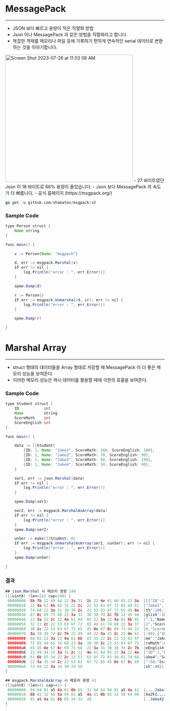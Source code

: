 
# MessagePack

---

- JSON 보다 빠르고 용량이 적은 직렬화 방법
- Json 이나 MessagePack 과 같은 방법을 직렬화라고 합니다.
- 복잡한 객체를 메모리나 파일 등에 기록하기 편하게 연속적인 serial 데이터로 변환하는 것을 이야기합니다.

<img width="403" alt="Screen Shot 2023-07-26 at 11 03 08 AM" src="https://github.com/kjuiop/golang_programming/assets/41246605/c45fd18d-e2ca-45da-bfdf-1cb542b3e118">
- 27 바이트였던 Json 이 18 바이트로 66% 용량이 줄었습니다.
- Json 보다 MessagePack 의 속도가 더 빠릅니다.
- 공식 홈페이지 (https://msgpack.org/)

```go
go get -u github.com/shamaton/msgpack/v2
```

### Sample Code

```java
type Person struct {
	Name string
}

func main() {

	v := Person{Name: "msgpack"}

	d, err := msgpack.Marshal(v)
	if err != nil {
		log.Println("error : ", err.Error())
	}

	spew.Dump(d)

	r := Person{}
	if err := msgpack.Unmarshal(d, &r); err != nil {
		log.Println("error : ", err.Error())
	}

	spew.Dump(r)

}
```

# Marshal Array

---

- struct 형태의 데이터들을 Array 형태로 저장할 때 MessagePack 이 더 좋은 메모리 성능을 보여준다.
- 이러한 메모리 성능은 캐시 데이터를 활용할 때에 극한의 효율을 보여준다.

### Sample Code

```java
type Student struct {
	ID           int
	Name         string
	ScoreMath    int
	ScoreEnglish int
}

func main() {

	data := []Student{
		{ID: 1, Name: "Jake1", ScoreMath: 100, ScoreEnglish: 100},
		{ID: 1, Name: "Jake2", ScoreMath: 70, ScoreEnglish: 90},
		{ID: 1, Name: "Jake3", ScoreMath: 80, ScoreEnglish: 100},
		{ID: 1, Name: "Jake4", ScoreMath: 50, ScoreEnglish: 40},
	}

	ser1, err := json.Marshal(data)
	if err != nil {
		log.Println("error : ", err.Error())
	}

	spew.Dump(ser1)

	ser2, err := msgpack.MarshalAsArray(data)
	if err != nil {
		log.Println("error : ", err.Error())
	}
	spew.Dump(ser2)

	unSer := make([]Student, 0)
	if err := msgpack.UnmarshalAsArray(ser2, &unSer); err != nil {
		log.Println("error : ", err.Error())
	}
	spew.Dump(unSer)

}
```

### 결과

```java
## json.Marshal 시 메모리 용량 240
([]uint8) (len=232 cap=240) {
 00000000  5b 7b 22 49 44 22 3a 31  2c 22 4e 61 6d 65 22 3a  |[{"ID":1,"Name":|
 00000010  22 4a 61 6b 65 31 22 2c  22 53 63 6f 72 65 4d 61  |"Jake1","ScoreMa|
 00000020  74 68 22 3a 31 30 30 2c  22 53 63 6f 72 65 45 6e  |th":100,"ScoreEn|
 00000030  67 6c 69 73 68 22 3a 31  30 30 7d 2c 7b 22 49 44  |glish":100},{"ID|
 00000040  22 3a 31 2c 22 4e 61 6d  65 22 3a 22 4a 61 6b 65  |":1,"Name":"Jake|
 00000050  32 22 2c 22 53 63 6f 72  65 4d 61 74 68 22 3a 37  |2","ScoreMath":7|
 00000060  30 2c 22 53 63 6f 72 65  45 6e 67 6c 69 73 68 22  |0,"ScoreEnglish"|
 00000070  3a 39 30 7d 2c 7b 22 49  44 22 3a 31 2c 22 4e 61  |:90},{"ID":1,"Na|
 00000080  6d 65 22 3a 22 4a 61 6b  65 33 22 2c 22 53 63 6f  |me":"Jake3","Sco|
 00000090  72 65 4d 61 74 68 22 3a  38 30 2c 22 53 63 6f 72  |reMath":80,"Scor|
 000000a0  65 45 6e 67 6c 69 73 68  22 3a 31 30 30 7d 2c 7b  |eEnglish":100},{|
 000000b0  22 49 44 22 3a 31 2c 22  4e 61 6d 65 22 3a 22 4a  |"ID":1,"Name":"J|
 000000c0  61 6b 65 34 22 2c 22 53  63 6f 72 65 4d 61 74 68  |ake4","ScoreMath|
 000000d0  22 3a 35 30 2c 22 53 63  6f 72 65 45 6e 67 6c 69  |":50,"ScoreEngli|
 000000e0  73 68 22 3a 34 30 7d 5d                           |sh":40}]|
}

## msgpack.MarshalAsArray 시 메모리 용량 41
([]uint8) (len=41 cap=41) {
 00000000  94 94 01 a5 4a 61 6b 65  31 64 64 94 01 a5 4a 61  |....Jake1dd...Ja|
 00000010  6b 65 32 46 5a 94 01 a5  4a 61 6b 65 33 50 64 94  |ke2FZ...Jake3Pd.|
 00000020  01 a5 4a 61 6b 65 34 32  28                       |..Jake42(|
}
```



